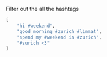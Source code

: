 Filter out the all the hashtags

```Python
[
    "hi #weekend",
    "good morning #zurich #limmat",
    "spend my #weekend in #zurich",
    "#zurich <3"
]
```